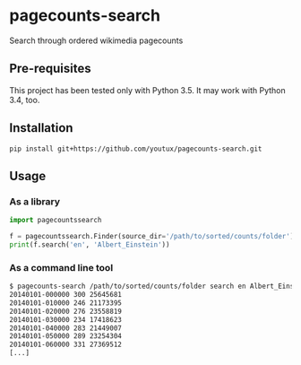 # pagecounts-search
Search through ordered wikimedia pagecounts

## Pre-requisites
This project has been tested only with Python 3.5. It may work with Python 3.4, too.

## Installation
    pip install git+https://github.com/youtux/pagecounts-search.git

## Usage
### As a library
```python
import pagecountssearch

f = pagecountssearch.Finder(source_dir='/path/to/sorted/counts/folder')
print(f.search('en', 'Albert_Einstein'))
```

### As a command line tool
```bash
$ pagecounts-search /path/to/sorted/counts/folder search en Albert_Einstein
20140101-000000 300 25645681
20140101-010000 246 21173395
20140101-020000 276 23558819
20140101-030000 234 17418623
20140101-040000 283 21449007
20140101-050000 289 23254304
20140101-060000 331 27369512
[...]
```
